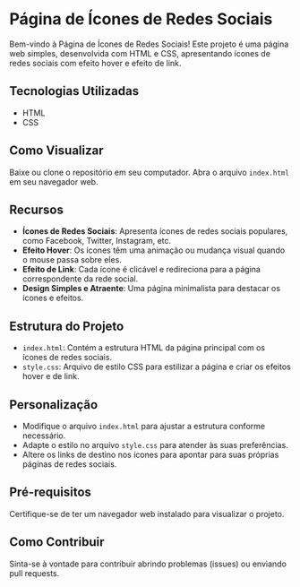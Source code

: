 # Página de Ícones de Redes Sociais

Bem-vindo à Página de Ícones de Redes Sociais! Este projeto é uma página web simples, desenvolvida com HTML e CSS, apresentando ícones de redes sociais com efeito hover e efeito de link.

## Tecnologias Utilizadas

- HTML
- CSS

## Como Visualizar

Baixe ou clone o repositório em seu computador.
Abra o arquivo `index.html` em seu navegador web.

## Recursos

- **Ícones de Redes Sociais**: Apresenta ícones de redes sociais populares, como Facebook, Twitter, Instagram, etc.
- **Efeito Hover**: Os ícones têm uma animação ou mudança visual quando o mouse passa sobre eles.
- **Efeito de Link**: Cada ícone é clicável e redireciona para a página correspondente da rede social.
- **Design Simples e Atraente**: Uma página minimalista para destacar os ícones e efeitos.

## Estrutura do Projeto

- `index.html`: Contém a estrutura HTML da página principal com os ícones de redes sociais.
- `style.css`: Arquivo de estilo CSS para estilizar a página e criar os efeitos hover e de link.

## Personalização

- Modifique o arquivo `index.html` para ajustar a estrutura conforme necessário.
- Adapte o estilo no arquivo `style.css` para atender às suas preferências.
- Altere os links de destino nos ícones para apontar para suas próprias páginas de redes sociais.

## Pré-requisitos

Certifique-se de ter um navegador web instalado para visualizar o projeto.

## Como Contribuir

Sinta-se à vontade para contribuir abrindo problemas (issues) ou enviando pull requests.